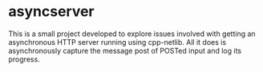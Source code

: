 asyncserver
===========
This is a small project developed to explore issues involved with getting an
asynchronous HTTP server running using cpp-netlib. All it does is
asynchronously capture the message post of POSTed input and log its progress.

